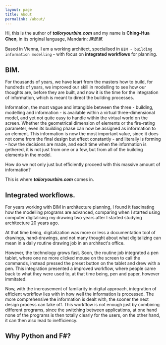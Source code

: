 ```yaml
---
layout: page
title: About
permalink: /about/
---
```


Hi, this is the author of _**tailoryourbim.com**_ and my name is **Ching-Hua Chen**, in its original language, Mandarin: _陳景華_.

Based in Vienna, I am a working architect, specialised in `BIM - building information modelling` - with focus on **integrated workflows** for planning.

## BIM.

For thousands of years, we have leart from the masters how to build, for hundreds of years, we improved our skill in modelling to see how our thoughts are, before they are built, and now it is the time for the integration of information, which is meant to direct the building processes.

Information, the most vague and intangible between the three - building, modelling and information - is available within a virtual three-dimensional model, and yet not quite easy to handle within the virtual world on the screen. Whether the geometrical dimension of elements or the fire-rating parameter, even its building phase can now be assigned as information to an element. This information is now the most important value, since it does not come from the final design but effect constantly - and literally is forming - how the decisions are made, and each time when the information is gethered, it is not just from one or a few, but from all of the building elements in the model.

How do we not only just but efficiently proceed with this massive amount of information?

This is where _**tailoryourbim.com**_ comes in. 

## Integrated workflows.

For years working with BIM in architecture planning, I found it fascinating how the modelling programs are advanced, comparing when I started using computer digitalising my drawing two years after I started studying architecture 20 years ago.

At that time being, digitalization was more or less a documentation tool of drawings, hand-drawings, and not many thought about what digitalizing can mean in a daily routine drawing job in an architect's office. 

However, the technology grows fast. Soon, the routine job integrated a pen tablet, where one no more clicked mouse on the screen to call the commands, instead pressed the preset button on the tablet and drew with a pen. This integration presented a improved workflow, where people came back to what they were used to, at that time being, pen and paper, however immitated.

Now, with the increasement of familarity in digital approach, integration of efficient workflow lies with in how well the information is processed. The more comprehensive the information is dealt with, the sooner the next design process can take off. This workflow is not enough just by combining different programs, since the switching between applications, at one hand none of the programs is then totally clearly for the users, on the other hand, it can then also lead to inefficiency.

## Why Python and F#?
